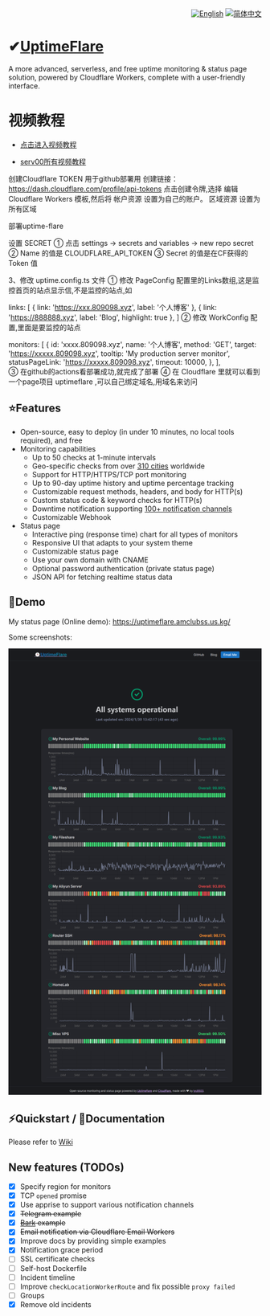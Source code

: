 <div align="right">
  <a title="English" href="README.md"><img src="https://img.shields.io/badge/-English-A31F34?style=for-the-badge" alt="English" /></a>
  <a title="简体中文" href="README_zh-CN.md"><img src="https://img.shields.io/badge/-%E7%AE%80%E4%BD%93%E4%B8%AD%E6%96%87-545759?style=for-the-badge" alt="简体中文"></a>
</div>

# ✔[UptimeFlare](https://github.com/amclubs/am-uptime-flare/)

A more advanced, serverless, and free uptime monitoring & status page solution, powered by Cloudflare Workers, complete with a user-friendly interface.

# 视频教程
- [点击进入视频教程](https://youtu.be/X03S2HxnniM)

- [serv00所有视频教程](https://www.youtube.com/playlist?list=PLGVQi7TjHKXaVlrHP9Du61CaEThYCQaiY)


创建Cloudflare TOKEN 用于github部署用
创建链接：https://dash.cloudflare.com/profile/api-tokens
点击创建令牌,选择 编辑 Cloudflare Workers 模板,然后将 帐户资源 设置为自己的账户。 区域资源 设置为 所有区域

部署uptime-flare

设置 SECRET
① 点击 settings -> secrets and variables -> new repo secret
② Name 的值是 CLOUDFLARE_API_TOKEN
③ Secret 的值是在CF获得的 Token 值

3、修改 uptime.config.ts 文件
① 修改 PageConfig 配置里的Links数组,这是监控首页的站点显示信,不是监控的站点,如

links: [
  { link: 'https://xxx.809098.xyz', label: '个人博客' },
  { link: 'https://888888.xyz', label: 'Blog', highlight: true },
]
② 修改 WorkConfig 配置,里面是要监控的站点

monitors: [
    {
      id: 'xxxx.809098.xyz',
      name: '个人博客',
      method: 'GET',
      target: 'https://xxxxx.809098.xyz',
      tooltip: 'My production server monitor',
      statusPageLink: 'https://xxxxx.809098.xyz',
      timeout: 10000,
    },
],	
③ 在github的actions看部署成功,就完成了部署
④ 在 Cloudflare 里就可以看到一个page项目 uptimeflare ,可以自己绑定域名,用域名来访问
  



## ⭐Features
- Open-source, easy to deploy (in under 10 minutes, no local tools required), and free
- Monitoring capabilities
  - Up to 50 checks at 1-minute intervals
  - Geo-specific checks from over [310 cities](https://www.cloudflare.com/network/) worldwide
  - Support for HTTP/HTTPS/TCP port monitoring
  - Up to 90-day uptime history and uptime percentage tracking
  - Customizable request methods, headers, and body for HTTP(s)
  - Custom status code & keyword checks for HTTP(s)
  - Downtime notification supporting [100+ notification channels](https://github.com/caronc/apprise/wiki)
  - Customizable Webhook
- Status page
  - Interactive ping (response time) chart for all types of monitors
  - Responsive UI that adapts to your system theme
  - Customizable status page
  - Use your own domain with CNAME
  - Optional password authentication (private status page)
  - JSON API for fetching realtime status data

## 👀Demo

My status page (Online demo): https://uptimeflare.amclubss.us.kg/

Some screenshots:

![Desktop, Light theme](docs/desktop.png)

## ⚡Quickstart / 📄Documentation

Please refer to [Wiki](https://github.com/lyc8503/UptimeFlare/wiki)

## New features (TODOs)

- [x] Specify region for monitors
- [x] TCP `opened` promise
- [x] Use apprise to support various notification channels
- [x] ~~Telegram example~~
- [x] ~~[Bark](https://bark.day.app) example~~
- [x] ~~Email notification via Cloudflare Email Workers~~
- [x] Improve docs by providing simple examples
- [x] Notification grace period
- [ ] SSL certificate checks
- [ ] Self-host Dockerfile
- [ ] Incident timeline
- [ ] Improve `checkLocationWorkerRoute` and fix possible `proxy failed`
- [ ] Groups 
- [x] Remove old incidents
